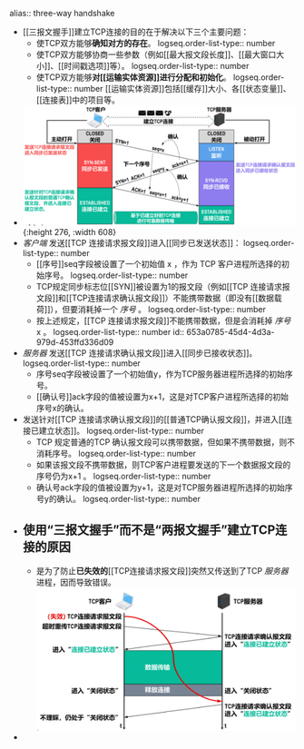 alias:: three-way handshake

- [[三报文握手]]建立TCP连接的目的在于解决以下三个主要问题：
	- 使TCP双方能够**确知对方的存在**。
	  logseq.order-list-type:: number
	- 使TCP双方能够协商一些参数（例如[[最大报文段长度]]、[[最大窗口大小]]、[[时间戳选项]]等）。
	  logseq.order-list-type:: number
	- 使TCP双方能够**对[[运输实体资源]]进行分配和初始化**。
	  logseq.order-list-type:: number
	  [[运输实体资源]]包括[[缓存]]大小、各[[状态变量]]、[[连接表]]中的项目等。
- ![image.png](../assets/image_1698299242840_0.png){:height 276, :width 608}
- *客户端* 发送[[TCP 连接请求报文段]]进入[[同步已发送状态]]：
  logseq.order-list-type:: number
	- [[序号]]seq字段被设置了一个初始值 x ，作为 TCP 客户进程所选择的初始序号。
	  logseq.order-list-type:: number
	- TCP规定同步标志位[[SYN]]被设置为1的报文段（例如[[TCP 连接请求报文段]]和[[TCP连接请求确认报文段]]）不能携带数据（即没有[[数据载荷]]），但要消耗掉一个 *序号* 。
	  logseq.order-list-type:: number
	- 按上述规定，[[TCP 连接请求报文段]]不能携带数据，但是会消耗掉 *序号* x 。
	  logseq.order-list-type:: number
	  id:: 653a0785-45d4-4d3a-979d-453ffd336d09
- *服务器* 发送[[TCP 连接请求确认报文段]]进入[[同步已接收状态]]。
  logseq.order-list-type:: number
	- 序号seq字段被设置了一个初始值y，作为TCP服务器进程所选择的初始序号。
	- [[确认号]]ack字段的值被设置为x+1，这是对TCP客户进程所选择的初始序号x的确认。
- 发送针对[[TCP 连接请求确认报文段]]的[[普通TCP确认报文段]]，并进入[[连接已建立状态]]。
  logseq.order-list-type:: number
	- TCP 规定普通的TCP 确认报文段可以携带数据，但如果不携带数据，则不消耗序号。
	  logseq.order-list-type:: number
	- 如果该报文段不携带数据，则TCP客户进程要发送的下一个数据报文段的序号仍为x+1 。
	  logseq.order-list-type:: number
	- 确认号ack字段的值被设置为y+1，这是对TCP服务器进程所选择的初始序号y的确认。
	  logseq.order-list-type:: number
- ## 使用“三报文握手”而不是“两报文握手”建立TCP连接的原因
	- 是为了防止**已失效的**[[TCP连接请求报文段]]突然又传送到了TCP *服务器* 进程，因而导致错误。
	  ![image.png](../assets/image_1698303279260_0.png)
-